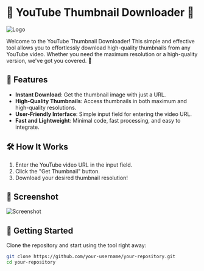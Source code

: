 # 🌟 YouTube Thumbnail Downloader 📸

![Logo](images/1111111.png)

Welcome to the YouTube Thumbnail Downloader! This simple and effective tool allows you to effortlessly download high-quality thumbnails from any YouTube video. Whether you need the maximum resolution or a high-quality version, we've got you covered. 🚀

## 🎯 Features

- **Instant Download**: Get the thumbnail image with just a URL.
- **High-Quality Thumbnails**: Access thumbnails in both maximum and high-quality resolutions.
- **User-Friendly Interface**: Simple input field for entering the video URL.
- **Fast and Lightweight**: Minimal code, fast processing, and easy to integrate.

## 🛠️ How It Works

1. Enter the YouTube video URL in the input field.
2. Click the "Get Thumbnail" button.
3. Download your desired thumbnail resolution!

## 📸 Screenshot

![Screenshot](images/Youtube-Thumbnail-Downloader.png)

## 🚀 Getting Started

Clone the repository and start using the tool right away:

```bash
git clone https://github.com/your-username/your-repository.git
cd your-repository
